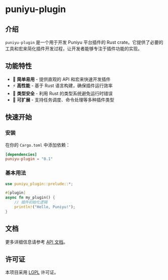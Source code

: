 # puniyu-plugin

## 介绍

`puniyu-plugin` 是一个用于开发 Puniyu 平台插件的 Rust crate。它提供了必要的工具和宏来简化插件开发过程，让开发者能够专注于插件功能的实现。

## 功能特性

- 🚀 **简单易用** - 提供直观的 API 和宏来快速开发插件
- ⚡ **高性能** - 基于 Rust 语言构建，确保插件运行效率
- 🎯 **类型安全** - 利用 Rust 的类型系统避免运行时错误
- 🔌 **可扩展** - 支持任务调度、命令处理等多种插件类型

## 快速开始

### 安装

在你的 `Cargo.toml` 中添加依赖：

```toml
[dependencies]
puniyu-plugin = "0.1"
```

### 基本用法

```rust
use puniyu_plugin::prelude::*;

#[plugin]
async fn my_plugin() {
	// 插件初始化逻辑
	println!("Hello, Puniyu!");
}
```

## 文档

更多详细信息请参考 [API 文档](https://docs.rs/puniyu-plugin)。

## 许可证

本项目采用 [LGPL](../LICENSE) 许可证。
